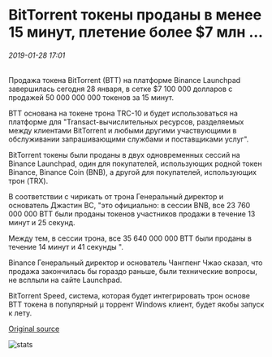 # BitTorrent токены проданы в менее 15 минут, плетение более $7 млн ...

###### 2019-01-28 17:01

Продажа токена BitTorrent (BTT) на платформе Binance Launchpad завершилась сегодня 28 января, в сетке $7 100 000 долларов с продажей 50 000 000 000 токенов за 15 минут.

BTT основана на токене трона TRC-10 и будет использоваться на платформе для "Transact-вычислительных ресурсов, разделяемых между клиентами BitTorrent и любыми другими участвующими в обслуживании запрашивающими службами и поставщиками услуг".

BitTorrent токены были проданы в двух одновременных сессий на Binance Launchpad, один для покупателей, использующих родной токен Binance, Binance Coin (BNB), а другой для покупателей, использующих трон (TRX).

В соответствии с чирикать от трона Генеральный директор и основатель Джастин ВС, "это официально: в сессии BNB, все 23 760 000 000 BTT были проданы токенов участников продажи в течение 13 минут и 25 секунд.

Между тем, в сессии трона, все 35 640 000 000 BTT были проданы в течение 14 минут и 41 секунды ".

Binance Генеральный директор и основатель Чангпенг Чжао сказал, что продажа закончилась бы гораздо раньше, были технические вопросы, не всплыли на сайте Launchpad.

BitTorrent Speed, система, которая будет интегрировать трон основе BTT токена в популярный µ торрент Windows клиент, будет якобы запуск к лету.

[Original source](https://cointelegraph.com/news/bittorrent-tokens-sold-out-in-under-15-minutes-netting-over-7-mln)

![stats](https://c.statcounter.com/11760860/0/a89fa40b/1/ "stats")